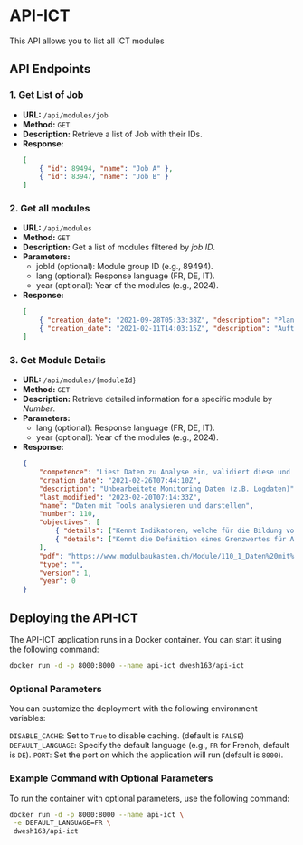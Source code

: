 # API-ICT

This API allows you to list all ICT modules

## API Endpoints

### 1. Get List of Job

-   **URL:** `/api/modules/job`
-   **Method:** `GET`
-   **Description:** Retrieve a list of Job with their IDs.
-   **Response:**
    ```json
    [
    	{ "id": 89494, "name": "Job A" },
    	{ "id": 83947, "name": "Job B" }
    ]
    ```

### 2. Get all modules

-   **URL:** `/api/modules`
-   **Method:** `GET`
-   **Description:** Get a list of modules filtered by _job ID_.
-   **Parameters:**
    -   jobId (optional): Module group ID (e.g., 89494).
    -   lang (optional): Response language (FR, DE, IT).
    -   year (optional): Year of the modules (e.g., 2024).
-   **Response:**
    ```json
    [
    	{ "creation_date": "2021-09-28T05:33:38Z", "description": "Planung der Installation eines neuen lokalen Netzwerks ohne zentrale Benutzerverwaltung mit bis zu 10 Arbeitsplätzen und Internetanschluss, das Computer und Drucker in verschiedenen Räumen des gleichen Gebäudes miteinander verbindet. Installation der Netzwerkkomponenten ab der LAN-Steckdose (Computer, lokaler Drucker).", "last_modified": "2024-07-22T11:32:32Z", "name": "Informatik- und Netzinfrastruktur für ein kleines Unternehmen realisieren", "number": 117, "type": "Berufsfachschule", "version": 4, "year": 1 },
    	{ "creation_date": "2021-02-11T14:03:15Z", "description": "Aufträge im eigenen Berufsumfeld mit definierten Zielen und Ergebnissen.", "last_modified": "2024-07-22T13:29:08Z", "name": "Aufträge im eigenen Berufsumfeld selbstständig durchführen", "number": 431, "type": "Berufsfachschule", "version": 2, "year": 1 }
    ]
    ```

### 3. Get Module Details

-   **URL:** `/api/modules/{moduleId}`
-   **Method:** `GET`
-   **Description:** Retrieve detailed information for a specific module by _Number_.
-   **Parameters:**
    -   lang (optional): Response language (FR, DE, IT).
    -   year (optional): Year of the modules (e.g., 2024).
-   **Response:**
    ```json
    {
    	"competence": "Liest Daten zu Analyse ein, validiert diese und erstellt mit Hilfe geeigneter Metriken, Grenzwerte und Indikatoren Reports und graphische Darstellungen von Monitoring Daten. Gibt Daten anonymisiert an Dritte weiter. ",
    	"creation_date": "2021-02-26T07:44:10Z",
    	"description": "Unbearbeitete Monitoring Daten (z.B. Logdaten)",
    	"last_modified": "2023-02-20T07:14:33Z",
    	"name": "Daten mit Tools analysieren und darstellen",
    	"number": 110,
    	"objectives": [
    		{ "details": ["Kennt Indikatoren, welche für die Bildung von Reports benötigt werden (z.B. Zeit, Fehlerhäufigkeit). 110.1.1", "Kennt den Aufbau eines Reports. 110.1.2"], "name": "Gewinnt aus vorhandenen Daten Indikatoren für Bildung von Reports." },
    		{ "details": ["Kennt die Definition eines Grenzwertes für Alerts. 110.2.1", "Kennt Methoden, um Alerts zu erstellen. 110.2.2"], "name": "Definiert Grenzwerte für Alerts." }
    	],
    	"pdf": "https://www.modulbaukasten.ch/Module/110_1_Daten%20mit%20Tools%20analysieren%20und%20darstellen.pdf",
    	"type": "",
    	"version": 1,
    	"year": 0
    }
    ```

## Deploying the API-ICT

The API-ICT application runs in a Docker container. You can start it using the following command:

```bash
docker run -d -p 8000:8000 --name api-ict dwesh163/api-ict
```

### Optional Parameters

You can customize the deployment with the following environment variables:

`DISABLE_CACHE`: Set to `True` to disable caching. (default is `FALSE`)
`DEFAULT_LANGUAGE`: Specify the default language (e.g., `FR` for French, default is `DE`).
`PORT`: Set the port on which the application will run (default is `8000`).

### Example Command with Optional Parameters

To run the container with optional parameters, use the following command:

```bash
docker run -d -p 8000:8000 --name api-ict \
 -e DEFAULT_LANGUAGE=FR \
 dwesh163/api-ict
```

